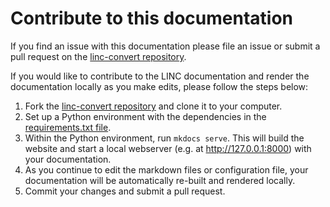 # Contribute to this documentation

If you find an issue with this documentation please file an issue or submit a pull request on the [linc-convert repository](https://github.com/lincbrain/linc-convert).

If you would like to contribute to the LINC documentation and render the documentation locally as you make edits, please follow the steps below:

1. Fork the [linc-convert repository](https://github.com/lincbrain/linc-convert) and clone it to your computer.
2. Set up a Python environment with the dependencies in the [requirements.txt file](https://github.com/lincbrain/linc-convert/blob/main/requirements.txt).
3. Within the Python environment, run `mkdocs serve`.  This will build the website and start a local webserver (e.g. at http://127.0.0.1:8000) with your documentation.
4. As you continue to edit the markdown files or configuration file, your documentation will be automatically re-built and rendered locally.
5. Commit your changes and submit a pull request.